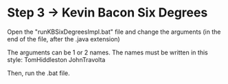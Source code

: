 # Step 3 → Kevin Bacon Six Degrees

Open the "runKBSixDegreesImpl.bat" file and change the arguments (in the end of the file, after the .java extension)

The arguments can be 1 or 2 names. The names must be written in this style: TomHiddleston JohnTravolta

Then, run the .bat file.